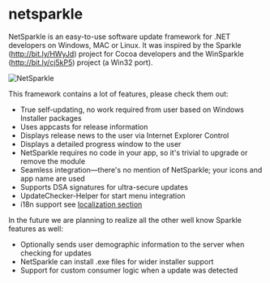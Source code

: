 # netsparkle
NetSparkle is an easy-to-use software update framework for .NET developers on Windows, MAC or Linux. It was 
inspired by the Sparkle (http://bit.ly/HWyJd) project for Cocoa developers and the WinSparkle (http://bit.ly/cj5kP5) 
project (a Win32 port).

![NetSparkle](https://github.com/dei79/netsparkle/blob/master/Assets/NetSparkle.png)

This framework contains a lot of features, please check them out:
* True self-updating, no work required from user based on Windows Installer packages
* Uses appcasts for release information
* Displays release news to the user via Internet Explorer Control
* Displays a detailed progress window to the user
* NetSparkle requires no code in your app, so it's trivial to upgrade or remove the module
* Seamless integration—there's no mention of NetSparkle; your icons and app name are used
* Supports DSA signatures for ultra-secure updates
* UpdateChecker-Helper for start menu integration
* i18n support see [localization section](https://github.com/dei79/netsparkle/wiki/Localization)

In the future we are planning to realize all the other well know Sparkle features as well:
* Optionally sends user demographic information to the server when checking for updates
* NetSparkle can install .exe files for wider installer support
* Support for custom consumer logic when a update was detected
